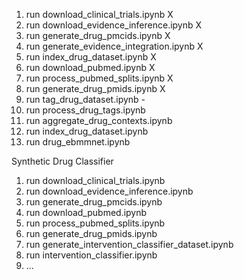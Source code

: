 1. run download_clinical_trials.ipynb X
2. run download_evidence_inference.ipynb X
3. run generate_drug_pmcids.ipynb X
4. run generate_evidence_integration.ipynb X
5. run index_drug_dataset.ipynb X
6. run download_pubmed.ipynb X
7. run process_pubmed_splits.ipynb X
8. run generate_drug_pmids.ipynb X
9. run tag_drug_dataset.ipynb -
10. run process_drug_tags.ipynb
11. run aggregate_drug_contexts.ipynb
12. run index_drug_dataset.ipynb
13. run drug_ebmmnet.ipynb

Synthetic Drug Classifier
1. run download_clinical_trials.ipynb 
2. run download_evidence_inference.ipynb 
3. run generate_drug_pmcids.ipynb 
4. run download_pubmed.ipynb 
5. run process_pubmed_splits.ipynb 
6. run generate_drug_pmids.ipynb
7. run generate_intervention_classifier_dataset.ipynb
8. run intervention_classifier.ipynb
9. ... 
